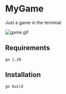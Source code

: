 # MyGame
Just a game in the terminal

![game.gif](screenshots/game.gif)

## Requirements
```agsl
go 1.20
```

## Installation
```bash
go build
```